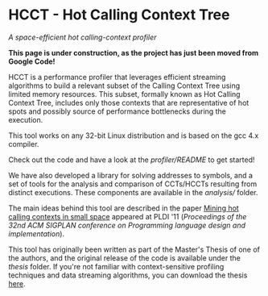 # HCCT - Hot Calling Context Tree
*A space-efficient hot calling-context profiler*

**This page is under construction, as the project has just been moved from Google Code!**

HCCT is a performance profiler that leverages efficient streaming algorithms to build a relevant subset of the Calling Context Tree using limited memory resources. This subset, formally known as Hot Calling Context Tree, includes only those contexts that are representative of hot spots and possibly source of performance bottlenecks during the execution.

This tool works on any 32-bit Linux distribution and is based on the gcc 4.x compiler.

Check out the code and have a look at the *profiler/README* to get started!

We have also developed a library for solving addresses to symbols, and a set of tools for the analysis and comparison of CCTs/HCCTs resulting from distinct executions. These components are available in the *analysis/* folder.

The main ideas behind this tool are described in the paper [Mining hot calling contexts in small space](http://dx.doi.org/10.1145/1993316.1993559) appeared at PLDI '11 (*Proceedings of the 32nd ACM SIGPLAN conference on Programming language design and implementation*).

This tool has originally been written as part of the Master's Thesis of one of the authors, and the original release of the code is available under the *thesis* folder. If you're not familiar with context-sensitive profiling techniques and data streaming algorithms, you can download the thesis [here](http://www.dis.uniroma1.it/~delia/files/thesis.pdf).
